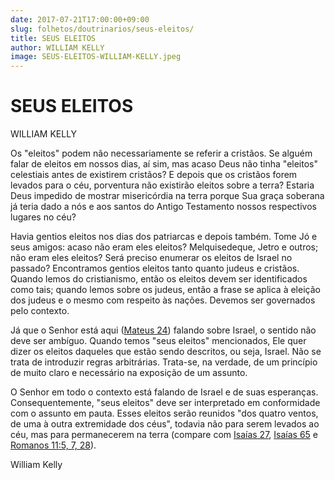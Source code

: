 ```yaml
---
date: 2017-07-21T17:00:00+09:00
slug: folhetos/doutrinarios/seus-eleitos/ 
title: SEUS ELEITOS 
author: WILLIAM KELLY
image: SEUS-ELEITOS-WILLIAM-KELLY.jpeg
---
```


SEUS ELEITOS 
============

WILLIAM KELLY

Os "eleitos" podem não necessariamente se referir a cristãos. Se alguém
falar de eleitos em nossos dias, aí sim, mas acaso Deus não tinha
"eleitos" celestiais antes de existirem cristãos? E depois que os
cristãos forem levados para o céu, porventura não existirão eleitos
sobre a terra? Estaria Deus impedido de mostrar misericórdia na terra
porque Sua graça soberana já teria dado a nós e aos santos do Antigo
Testamento nossos respectivos lugares no céu?

Havia gentios eleitos nos dias dos patriarcas e depois também. Tome Jó e
seus amigos: acaso não eram eles eleitos? Melquisedeque, Jetro e outros;
não eram eles eleitos? Será preciso enumerar os eleitos de Israel no
passado? Encontramos gentios eleitos tanto quanto judeus e cristãos.
Quando lemos do cristianismo, então os eleitos devem ser identificados
como tais; quando lemos sobre os judeus, então a frase se aplica à
eleição dos judeus e o mesmo com respeito às nações. Devemos ser
governados pelo contexto.

Já que o Senhor está aqui ([Mateus
24](http://bibliaonline.com.br/acf/mt/24)) falando sobre Israel, o
sentido não deve ser ambíguo. Quando temos "seus eleitos" mencionados,
Ele quer dizer os eleitos daqueles que estão sendo descritos, ou seja,
Israel. Não se trata de introduzir regras arbitrárias. Trata-se, na
verdade, de um princípio de muito claro e necessário na exposição de um
assunto.

O Senhor em todo o contexto está falando de Israel e de suas esperanças.
Consequentemente, "seus eleitos" deve ser interpretado em conformidade
com o assunto em pauta. Esses eleitos serão reunidos "dos quatro ventos,
de uma à outra extremidade dos céus", todavia não para serem levados ao
céu, mas para permanecerem na terra (compare com [Isaías
27](http://bibliaonline.com.br/acf/is/27), [Isaías
65](http://bibliaonline.com.br/acf/is/65) e [Romanos 11:5, 7,
28](http://bibliaonline.com.br/acf/rm/11/5,7,28)).

William Kelly
